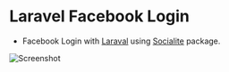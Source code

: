# Laravel Facebook Login
- Facebook Login with [Laraval](http://laravel.com/docs/5.7/) using [Socialite](https://laravel.com/docs/5.7/socialite) package.

![Screenshot](https://github.com/SagarMaheshwary/Laravel-Facebook-Login/blob/master/screenshots/laravel-facebook-login-screenshot-1.png)